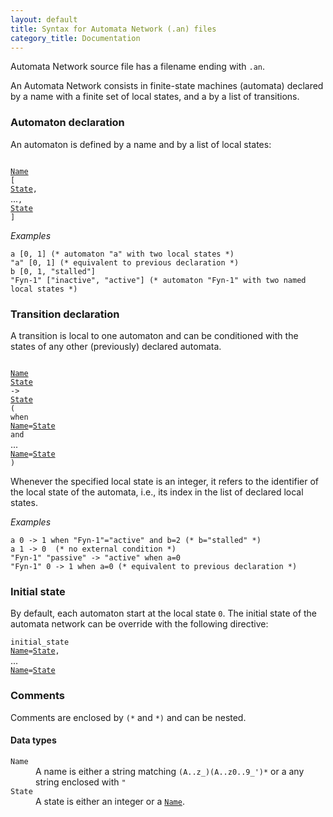 ```yaml
---
layout: default
title: Syntax for Automata Network (.an) files
category_title: Documentation
---
```


Automata Network source file has a filename ending with `.an`.

An Automata Network consists in finite-state machines (automata) declared by a
name with a finite set of local states, and a by a list of transitions.

### Automaton declaration

An automaton is defined by a name and by a list of local states:

<p>
<code>
<a href="t_name" class="type">Name</a>
[
<a href="t_state" class="type">State</a>,
</code>...<code>,
<a href="t_state" class="type">State</a>
]
</code>
</p>

*Examples*

```
a [0, 1] (* automaton "a" with two local states *)
"a" [0, 1] (* equivalent to previous declaration *)
b [0, 1, "stalled"]
"Fyn-1" ["inactive", "active"] (* automaton "Fyn-1" with two named local states *)
```

### Transition declaration

A transition is local to one automaton and can be conditioned with the states of
any other (previously) declared automata.

<p>
<code>
<a href="t_name" class="type">Name</a>
<a href="t_state" class="type">State</a>
->
<a href="t_state" class="type">State</a>
<span class="syn_opt">(</span>
when
<a href="t_name" class="type">Name</a>=<a href="t_state" class="type">State</a>
and
</code>...<code>
<a href="t_name" class="type">Name</a>=<a href="t_state" class="type">State</a>
<span class="syn_opt">)</span>
</code>
</p>

Whenever the specified local state is an integer, it refers to the identifier of
the local state of the automata, i.e., its index in the list of declared local
states.


*Examples*

```
a 0 -> 1 when "Fyn-1"="active" and b=2 (* b="stalled" *)
a 1 -> 0  (* no external condition *)
"Fyn-1" "passive" -> "active" when a=0
"Fyn-1" 0 -> 1 when a=0 (* equivalent to previous declaration *)
```

### Initial state

By default, each automaton start at the local state <code>0</code>.
The initial state of the automata network can be override with the following
directive:

<p>
<code>initial_state 
<a href="t_name" class="type">Name</a>=<a href="t_state" class="type">State</a>,
</code>...<code>
<a href="t_name" class="type">Name</a>=<a href="t_state" class="type">State</a>
</code>
</p>


### Comments

Comments are enclosed by `(*` and `*)` and can be nested.


#### Data types
<dl>
<dt><code><a name="t_name"></a>Name</code></dt>
<dd>A name is either a string matching <code>(A..z_)(A..z0..9_')*</code>
or a any string enclosed with <code>"</code></dd>
<dt><code><a name="t_state"></a>State</code></dt>
<dd>A state is either an integer or a
<code><a href="t_name" class="type">Name</a></code>.
</dd>
</dl>

